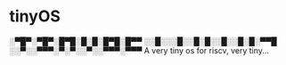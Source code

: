 # tinyOS

░▀█▀░▀█▀░█▀█░█░█░█▀█░█▀▀
░░█░░░█░░█░█░░█░░█░█░▀▀█
░░▀░░▀▀▀░▀░▀░░▀░░▀▀▀░▀▀▀ 
A very tiny os for riscv, very tiny...
